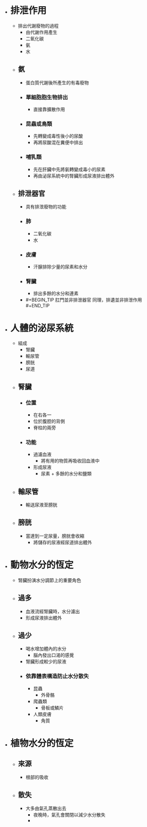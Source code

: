 - # 排泄作用
	- 排出代謝廢物的過程
		- 由代謝作用產生
		- 二氧化碳
		- 氨
		- 水
	- ## 氨
		- 蛋白質代謝後所產生的有毒廢物
		- ### 單細胞胞生物排出
			- 直接靠擴散作用
		- ### 昆蟲或鳥類
			- 先轉變成毒性後小的尿酸
			- 再將尿酸混在糞便中排出
		- ### 哺乳類
			- 先在肝臟中先將氨轉變成毒小的尿素
			- 再由泌尿系統中的腎臟形成尿液排出體外
	- ## 排泄器官
		- 具有排泄廢物的功能
		- ### 肺
			- 二氧化碳
			- 水
		- ### 皮膚
			- 汗腺排除少量的尿素和水分
		- ### 腎臟
			- 排出多餘的水分和連素
		- #+BEGIN_TIP
		  肛門並非排泄器官
		  同理，排遺並非排泄作用
		  #+END_TIP
- # 人體的泌尿系統
	- 組成
		- 腎臟
		- 輸尿管
		- 膀胱
		- 尿道
	- ## 腎臟
		- ### 位置
			- 在右各一
			- 位於腹腔的背側
			- 脊柱的兩旁
		- ### 功能
			- 過濾血液
				- 將有用的物質再吸收回血液中
			- 形成尿液
				- 尿素 + 多餘的水分和鹽類
	- ## 輸尿管
		- 輸送尿液至膀胱
	- ## 膀胱
		- 當達到一定尿量，膀胱會收縮
			- 將儲存的尿液經尿道排出體外
- # 動物水分的恆定
	- 腎臟扮演水分調節上的重要角色
	- ## 過多
		- 血液流經腎臟時，水分濾出
		- 形成尿液排出體外
	- ## 過少
		- 喝水增加體內的水分
			- 腦內發出口渴的感覺
		- 腎臟形成較少的尿液
		- ### 依靠體表構造防止水分散失
			- 昆蟲
				- 外骨骼
			- 爬蟲類
				- 骨板或鱗片
			- 人類皮膚
				- 角質
- # 植物水分的恆定
	- ## 來源
		- 根部的吸收
	- ## 散失
		- 大多由氣孔蒸散出去
			- 夜晚時，氣孔會關閉以減少水分散失
			-
